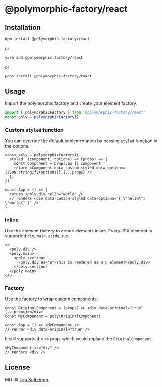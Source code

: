 # @polymorphic-factory/react

## Installation

```bash
npm install @polymorphic-factory/react
```

or

```bash
yarn add @polymorphic-factory/react
```

or

```bash
pnpm install @polymorphic-factory/react
```

## Usage

Import the polymorphic factory and create your element factory.

```ts
import { polymorphicFactory } from '@polymorphic-factory/react'
const poly = polymorphicFactory()
```

### Custom `styled` function

You can override the default implementation by passing `styled` function in the options.

```tsx
const poly = polymorphicFactory({
  styled: (component, options) => (props) => {
    const Component = props.as || component
    return <Component data-custom-styled data-options={JSON.stringify(options)} {...props} />
  },
})

const App = () => {
  return <poly.div hello="world" />
  // renders <div data-custom-styled data-options="{ \"hello\": \"world\" }" />
}
```

### Inline

Use the element factory to create elements inline.
Every JSX element is supported `div`, `main`, `aside`, etc.

```tsx
<>
  <poly.div />
  <poly.main>
    <poly.section>
      <poly.div as="p">This is rendered as a p element</poly.div>
    </poly.section>
  </poly.main>
</>
```

### Factory

Use the factory to wrap custom components.

```tsx
const OriginalComponent = (props) => <div data-original="true" {...props}></div>
const MyComponent = poly(OriginalComponent)

const App = () => <MyComponent />
// render <div data-original="true" />
```

It still supports the `as` prop, which would replace the `OriginalComponent`.

```tsx
<MyComponent as="div" />
// renders <div />
```

## License

MIT © [Tim Kolberger](https://github.com/timkolberger)
